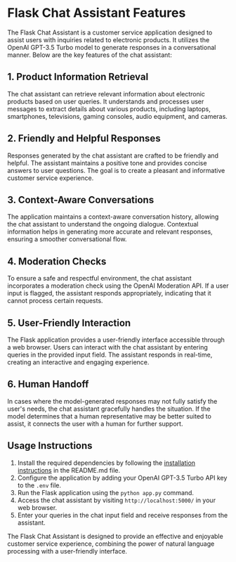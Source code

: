 # Flask Chat Assistant Features

The Flask Chat Assistant is a customer service application designed to assist users with inquiries related to electronic products. It utilizes the OpenAI GPT-3.5 Turbo model to generate responses in a conversational manner. Below are the key features of the chat assistant:

## 1. Product Information Retrieval

The chat assistant can retrieve relevant information about electronic products based on user queries. It understands and processes user messages to extract details about various products, including laptops, smartphones, televisions, gaming consoles, audio equipment, and cameras.

## 2. Friendly and Helpful Responses

Responses generated by the chat assistant are crafted to be friendly and helpful. The assistant maintains a positive tone and provides concise answers to user questions. The goal is to create a pleasant and informative customer service experience.

## 3. Context-Aware Conversations

The application maintains a context-aware conversation history, allowing the chat assistant to understand the ongoing dialogue. Contextual information helps in generating more accurate and relevant responses, ensuring a smoother conversational flow.

## 4. Moderation Checks

To ensure a safe and respectful environment, the chat assistant incorporates a moderation check using the OpenAI Moderation API. If a user input is flagged, the assistant responds appropriately, indicating that it cannot process certain requests.

## 5. User-Friendly Interaction

The Flask application provides a user-friendly interface accessible through a web browser. Users can interact with the chat assistant by entering queries in the provided input field. The assistant responds in real-time, creating an interactive and engaging experience.

## 6. Human Handoff

In cases where the model-generated responses may not fully satisfy the user's needs, the chat assistant gracefully handles the situation. If the model determines that a human representative may be better suited to assist, it connects the user with a human for further support.

## Usage Instructions

1. Install the required dependencies by following the [installation instructions](#installation) in the README.md file.
2. Configure the application by adding your OpenAI GPT-3.5 Turbo API key to the `.env` file.
3. Run the Flask application using the `python app.py` command.
4. Access the chat assistant by visiting `http://localhost:5000/` in your web browser.
5. Enter your queries in the chat input field and receive responses from the assistant.

The Flask Chat Assistant is designed to provide an effective and enjoyable customer service experience, combining the power of natural language processing with a user-friendly interface.

